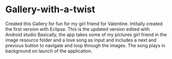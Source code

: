 # Gallery-with-a-twist
Created this Gallery for fun for my girl friend for Valentine. 
Intitally created the first version with Eclipse. This is the updated version edited with Android studio
Basically, the app takes some of my pictures girl friend in the image resource folder and a love song as input and includes a next and 
previous button to navigate and loop through the images. The song plays in background on launch of the application. 
